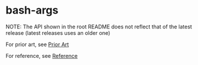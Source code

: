 # bash-args

NOTE: The API shown in the root README does not reflect that of the latest release (latest releases uses an older one)

For prior art, see [Prior Art](./prior-art.md)

For reference, see [Reference](./reference.md)
